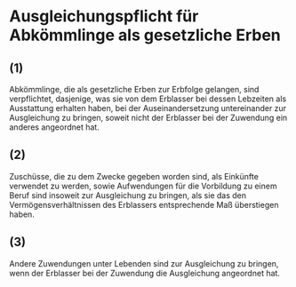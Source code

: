 # Ausgleichungspflicht für Abkömmlinge als gesetzliche Erben



## (1)

 Abkömmlinge, die als gesetzliche Erben zur Erbfolge gelangen, sind verpflichtet, dasjenige, was sie von dem Erblasser bei dessen Lebzeiten als Ausstattung erhalten haben, bei der Auseinandersetzung untereinander zur Ausgleichung zu bringen, soweit nicht der Erblasser bei der Zuwendung ein anderes angeordnet hat.

## (2)

 Zuschüsse, die zu dem Zwecke gegeben worden sind, als Einkünfte verwendet zu werden, sowie Aufwendungen für die Vorbildung zu einem Beruf sind insoweit zur Ausgleichung zu bringen, als sie das den Vermögensverhältnissen des Erblassers entsprechende Maß überstiegen haben.

## (3)

 Andere Zuwendungen unter Lebenden sind zur Ausgleichung zu bringen, wenn der Erblasser bei der Zuwendung die Ausgleichung angeordnet hat. 

